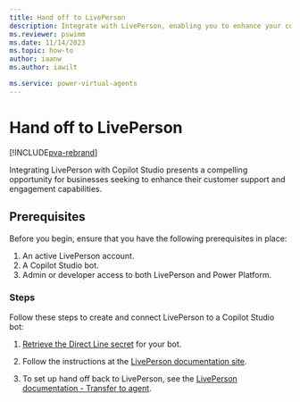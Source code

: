 ```yaml
--- 
title: Hand off to LivePerson
description: Integrate with LivePerson, enabling you to enhance your customer support and engagement capabilities. Learn how to set up this integration to leverage the strengths of both platforms, empowering your organization to deliver more personalized, efficient, and effective customer interactions.
ms.reviewer: pswimm
ms.date: 11/14/2023
ms.topic: how-to
author: iaanw
ms.author: iawilt

ms.service: power-virtual-agents
---
```


# Hand off to LivePerson

[!INCLUDE[pva-rebrand](includes/pva-rebrand.md)]

Integrating LivePerson with Copilot Studio presents a compelling opportunity for businesses seeking to enhance their customer support and engagement capabilities. 

## Prerequisites

Before you begin, ensure that you have the following prerequisites in place:

1. An active LivePerson account.
2. A Copilot Studio bot.
3. Admin or developer access to both LivePerson and Power Platform.

### Steps

Follow these steps to create and connect LivePerson to a Copilot Studio bot:

1. [Retrieve the Direct Line secret](/azure/bot-service/rest-api/bot-framework-rest-direct-line-3-0-authentication?view=azure-bot-service-4.0) for your bot.

2. Follow the instructions at the [LivePerson documentation site](https://developers.liveperson.com/third-party-bots-microsoft-direct-line-introduction.html).

3. To set up hand off back to LivePerson, see the [LivePerson documentation - Transfer to agent](https://developers.liveperson.com/third-party-bots-microsoft-direct-line-pva.html#transfer-to-agent).
